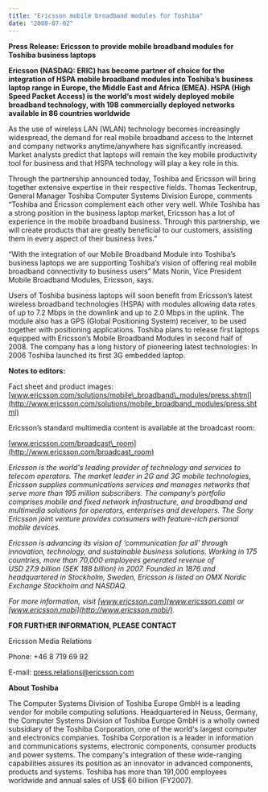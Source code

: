 ```yaml
---
title: "Ericsson mobile broadband modules for Toshiba"
date: "2008-07-02"
---
```


**Press Release: Ericsson to provide mobile broadband modules for Toshiba business laptops**

**Ericsson (NASDAQ: ERIC) has become partner of choice for the integration of HSPA mobile broadband modules into Toshiba’s business laptop range in Europe, the Middle East and Africa (EMEA). HSPA (High Speed Packet Access) is the world’s most widely deployed mobile broadband technology, with 198 commercially deployed networks available in 86 countries worldwide**

As the use of wireless LAN (WLAN) technology becomes increasingly widespread, the demand for real mobile broadband access to the Internet and company networks anytime/anywhere has significantly increased. Market analysts predict that laptops will remain the key mobile productivity tool for business and that HSPA technology will play a key role in this.

Through the partnership announced today, Toshiba and Ericsson will bring together extensive expertise in their respective fields. Thomas Teckentrup, General Manager Toshiba Computer Systems Division Europe, comments “Toshiba and Ericsson complement each other very well. While Toshiba has a strong position in the business laptop market, Ericsson has a lot of experience in the mobile broadband business. Through this partnership, we will create products that are greatly beneficial to our customers, assisting them in every aspect of their business lives.”

“With the integration of our Mobile Broadband Module into Toshiba’s business laptops we are supporting Toshiba’s vision of offering real mobile broadband connectivity to business users” Mats Norin, Vice President Mobile Broadband Modules, Ericsson, says.

Users of Toshiba business laptops will soon benefit from Ericsson’s latest wireless broadband technologies (HSPA) with modules allowing data rates of up to 7.2 Mbps in the downlink and up to 2.0 Mbps in the uplink. The module also has a GPS (Global Positioning System) receiver, to be used together with positioning applications. Toshiba plans to release first laptops equipped with Ericsson’s Mobile Broadband Modules in second half of 2008. The company has a long history of pioneering latest technologies: In 2006 Toshiba launched its first 3G embedded laptop.

**Notes to editors:**

Fact sheet and product images: [www.ericsson.com/solutions/mobile\_broadband\_modules/press.shtml](http://www.ericsson.com/solutions/mobile_broadband_modules/press.shtml)

Ericsson’s standard multimedia content is available at the broadcast room:

[www.ericsson.com/broadcast\_room](http://www.ericsson.com/broadcast_room)

_Ericsson is the world's leading provider of technology and services to telecom operators. The market leader in 2G and 3G mobile technologies, Ericsson supplies communications services and manages networks that serve more than 195 million subscribers. The company’s portfolio comprises mobile and fixed network infrastructure, and broadband and multimedia solutions for operators, enterprises and developers. The Sony Ericsson joint venture provides consumers with feature-rich personal mobile devices._

_Ericsson is advancing its vision of ‘communication for all’ through innovation, technology, and sustainable business solutions. Working in 175 countries, more than 70,000 employees generated revenue of USD 27.9 billion (SEK 188 billion) in 2007. Founded in 1876 and headquartered in Stockholm, Sweden, Ericsson is listed on OMX Nordic Exchange Stockholm and NASDAQ._

_For more information, visit [www.ericsson.com](www.ericsson.com) or [www.ericsson.mobi](http://www.ericsson.mobi/)._

**FOR FURTHER INFORMATION, PLEASE CONTACT**

Ericsson Media Relations

Phone: +46 8 719 69 92

E-mail: [press.relations@ericsson.com](mailto:press.relations@ericsson.com)

**About Toshiba**

The Computer Systems Division of Toshiba Europe GmbH is a leading vendor for mobile computing solutions. Headquartered in Neuss, Germany, the Computer Systems Division of Toshiba Europe GmbH is a wholly owned subsidiary of the Toshiba Corporation, one of the world's largest computer and electronics companies. Toshiba Corporation is a leader in information and communications systems, electronic components, consumer products and power systems. The company's integration of these wide-ranging capabilities assures its position as an innovator in advanced components, products and systems. Toshiba has more than 191,000 employees worldwide and annual sales of US$ 60 billion (FY2007).
